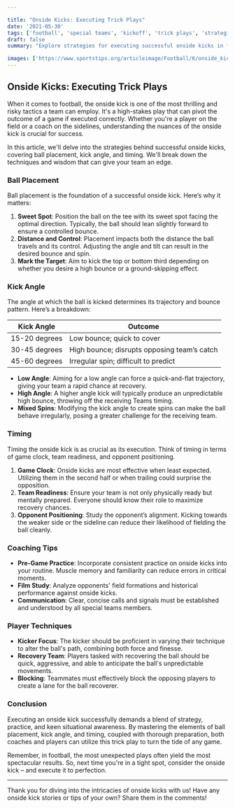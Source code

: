 ```yaml
---

title: "Onside Kicks: Executing Trick Plays"
date: '2021-05-30'
tags: ['football', 'special teams', 'kickoff', 'trick plays', 'strategies', 'onside kicks', 'coaching', 'player techniques', 'game plan']
draft: false
summary: "Explore strategies for executing successful onside kicks in football, including ball placement, kick angle, and timing, from the viewpoint of both players and coaches."

images: ['https://www.sportstips.org/articleimage/Football/K/onside_kicks_executing_trick_plays.webp']
---
```


## Onside Kicks: Executing Trick Plays

When it comes to football, the onside kick is one of the most thrilling and risky tactics a team can employ. It's a high-stakes play that can pivot the outcome of a game if executed correctly. Whether you're a player on the field or a coach on the sidelines, understanding the nuances of the onside kick is crucial for success.

In this article, we'll delve into the strategies behind successful onside kicks, covering ball placement, kick angle, and timing. We'll break down the techniques and wisdom that can give your team an edge.

### Ball Placement

Ball placement is the foundation of a successful onside kick. Here’s why it matters:

1. **Sweet Spot**: Position the ball on the tee with its sweet spot facing the optimal direction. Typically, the ball should lean slightly forward to ensure a controlled bounce.
2. **Distance and Control**: Placement impacts both the distance the ball travels and its control. Adjusting the angle and tilt can result in the desired bounce and spin.
3. **Mark the Target**: Aim to kick the top or bottom third depending on whether you desire a high bounce or a ground-skipping effect.

### Kick Angle

The angle at which the ball is kicked determines its trajectory and bounce pattern. Here’s a breakdown:

| Kick Angle | Outcome |
|------------|---------|
| 15-20 degrees | Low bounce; quick to cover |
| 30-45 degrees | High bounce; disrupts opposing team’s catch |
| 45-60 degrees | Irregular spin; difficult to predict |

- **Low Angle**: Aiming for a low angle can force a quick-and-flat trajectory, giving your team a rapid chance at recovery.
- **High Angle**: A higher angle kick will typically produce an unpredictable high bounce, throwing off the receiving Teams timing.
- **Mixed Spins**: Modifying the kick angle to create spins can make the ball behave irregularly, posing a greater challenge for the receiving team.

### Timing

Timing the onside kick is as crucial as its execution. Think of timing in terms of game clock, team readiness, and opponent positioning.

1. **Game Clock**: Onside kicks are most effective when least expected. Utilizing them in the second half or when trailing could surprise the opposition.
2. **Team Readiness**: Ensure your team is not only physically ready but mentally prepared. Everyone should know their role to maximize recovery chances.
3. **Opponent Positioning**: Study the opponent’s alignment. Kicking towards the weaker side or the sideline can reduce their likelihood of fielding the ball cleanly.

### Coaching Tips

- **Pre-Game Practice**: Incorporate consistent practice on onside kicks into your routine. Muscle memory and familiarity can reduce errors in critical moments.
- **Film Study**: Analyze opponents' field formations and historical performance against onside kicks.
- **Communication**: Clear, concise calls and signals must be established and understood by all special teams members.

### Player Techniques

- **Kicker Focus**: The kicker should be proficient in varying their technique to alter the ball's path, combining both force and finesse.
- **Recovery Team**: Players tasked with recovering the ball should be quick, aggressive, and able to anticipate the ball's unpredictable movements.
- **Blocking**: Teammates must effectively block the opposing players to create a lane for the ball recoverer.

### Conclusion

Executing an onside kick successfully demands a blend of strategy, practice, and keen situational awareness. By mastering the elements of ball placement, kick angle, and timing, coupled with thorough preparation, both coaches and players can utilize this trick play to turn the tide of any game.

Remember, in football, the most unexpected plays often yield the most spectacular results. So, next time you're in a tight spot, consider the onside kick – and execute it to perfection.

---

Thank you for diving into the intricacies of onside kicks with us! Have any onside kick stories or tips of your own? Share them in the comments!